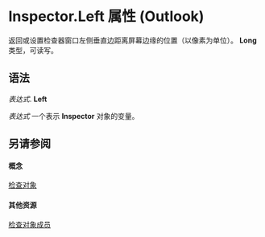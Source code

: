 
# Inspector.Left 属性 (Outlook)

返回或设置检查器窗口左侧垂直边距离屏幕边缘的位置（以像素为单位）。 **Long** 类型，可读写。


## 语法

 _表达式_. **Left**

 _表达式_ 一个表示 **Inspector** 对象的变量。


## 另请参阅


#### 概念


[检查对象](d7384756-669c-0549-1032-c3b864187994.md)
#### 其他资源


[检查对象成员](acd3e13f-4727-7966-d2a5-a95e4528425c.md)